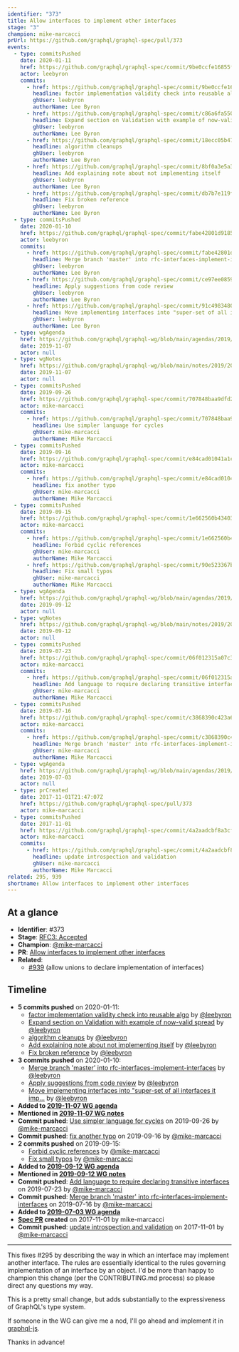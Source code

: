 ```yaml
---
identifier: "373"
title: Allow interfaces to implement other interfaces
stage: "3"
champion: mike-marcacci
prUrl: https://github.com/graphql/graphql-spec/pull/373
events:
  - type: commitsPushed
    date: 2020-01-11
    href: https://github.com/graphql/graphql-spec/commit/9be0ccfe16855fee3f78863df11c4814f4db6d03
    actor: leebyron
    commits:
      - href: https://github.com/graphql/graphql-spec/commit/9be0ccfe16855fee3f78863df11c4814f4db6d03
        headline: factor implementation validity check into reusable algo
        ghUser: leebyron
        authorName: Lee Byron
      - href: https://github.com/graphql/graphql-spec/commit/c86a6fa5500f8682d4fc63b83f9a0d8964ab8493
        headline: Expand section on Validation with example of now-valid spread
        ghUser: leebyron
        authorName: Lee Byron
      - href: https://github.com/graphql/graphql-spec/commit/18ecc05b47815e167567ce72a80c1def6e1de84f
        headline: algorithm cleanups
        ghUser: leebyron
        authorName: Lee Byron
      - href: https://github.com/graphql/graphql-spec/commit/8bf0a3e5a3cb530275bef296f543e023943d6166
        headline: Add explaining note about not implementing itself
        ghUser: leebyron
        authorName: Lee Byron
      - href: https://github.com/graphql/graphql-spec/commit/db7b7e119f8f23b3033ec70da482f2894f045f3f
        headline: Fix broken reference
        ghUser: leebyron
        authorName: Lee Byron
  - type: commitsPushed
    date: 2020-01-10
    href: https://github.com/graphql/graphql-spec/commit/fabe42801d91855aba742933ca29bd34df1d1166
    actor: leebyron
    commits:
      - href: https://github.com/graphql/graphql-spec/commit/fabe42801d91855aba742933ca29bd34df1d1166
        headline: Merge branch 'master' into rfc-interfaces-implement-interfaces
        ghUser: leebyron
        authorName: Lee Byron
      - href: https://github.com/graphql/graphql-spec/commit/ce97ee085945256eed87c9a08891e6e85f14a4a5
        headline: Apply suggestions from code review
        ghUser: leebyron
        authorName: Lee Byron
      - href: https://github.com/graphql/graphql-spec/commit/91c498348015d158d097f0d15a86b963f95f7724
        headline: Move implementing interfaces into "super-set of all interfaces it imp…
        ghUser: leebyron
        authorName: Lee Byron
  - type: wgAgenda
    href: https://github.com/graphql/graphql-wg/blob/main/agendas/2019/2019-11-07.md
    date: 2019-11-07
    actor: null
  - type: wgNotes
    href: https://github.com/graphql/graphql-wg/blob/main/notes/2019/2019-11-07.md
    date: 2019-11-07
    actor: null
  - type: commitsPushed
    date: 2019-09-26
    href: https://github.com/graphql/graphql-spec/commit/707848baa9dfd25f0de4a53f52fcb704e7fc9483
    actor: mike-marcacci
    commits:
      - href: https://github.com/graphql/graphql-spec/commit/707848baa9dfd25f0de4a53f52fcb704e7fc9483
        headline: Use simpler language for cycles
        ghUser: mike-marcacci
        authorName: Mike Marcacci
  - type: commitsPushed
    date: 2019-09-16
    href: https://github.com/graphql/graphql-spec/commit/e84cad01041a1c58f5b46f46cbf1128288a24bb2
    actor: mike-marcacci
    commits:
      - href: https://github.com/graphql/graphql-spec/commit/e84cad01041a1c58f5b46f46cbf1128288a24bb2
        headline: fix another typo
        ghUser: mike-marcacci
        authorName: Mike Marcacci
  - type: commitsPushed
    date: 2019-09-15
    href: https://github.com/graphql/graphql-spec/commit/1e662560b434035d1543b7133177ab8e5ec3de35
    actor: mike-marcacci
    commits:
      - href: https://github.com/graphql/graphql-spec/commit/1e662560b434035d1543b7133177ab8e5ec3de35
        headline: Forbid cyclic references
        ghUser: mike-marcacci
        authorName: Mike Marcacci
      - href: https://github.com/graphql/graphql-spec/commit/90e523367befa0adf50f1031ceb7f40377a1e7db
        headline: Fix small typos
        ghUser: mike-marcacci
        authorName: Mike Marcacci
  - type: wgAgenda
    href: https://github.com/graphql/graphql-wg/blob/main/agendas/2019/2019-09-12.md
    date: 2019-09-12
    actor: null
  - type: wgNotes
    href: https://github.com/graphql/graphql-wg/blob/main/notes/2019/2019-09-12.md
    date: 2019-09-12
    actor: null
  - type: commitsPushed
    date: 2019-07-23
    href: https://github.com/graphql/graphql-spec/commit/06f012315a07c3c0c1cc3143d56f45c36e74d11d
    actor: mike-marcacci
    commits:
      - href: https://github.com/graphql/graphql-spec/commit/06f012315a07c3c0c1cc3143d56f45c36e74d11d
        headline: Add language to require declaring transitive interfaces
        ghUser: mike-marcacci
        authorName: Mike Marcacci
  - type: commitsPushed
    date: 2019-07-16
    href: https://github.com/graphql/graphql-spec/commit/c3868390c423a6df8523e04999f0803723c08d0c
    actor: mike-marcacci
    commits:
      - href: https://github.com/graphql/graphql-spec/commit/c3868390c423a6df8523e04999f0803723c08d0c
        headline: Merge branch 'master' into rfc-interfaces-implement-interfaces
        ghUser: mike-marcacci
        authorName: Mike Marcacci
  - type: wgAgenda
    href: https://github.com/graphql/graphql-wg/blob/main/agendas/2019/2019-07-03.md
    date: 2019-07-03
    actor: null
  - type: prCreated
    date: 2017-11-01T21:47:07Z
    href: https://github.com/graphql/graphql-spec/pull/373
    actor: mike-marcacci
  - type: commitsPushed
    date: 2017-11-01
    href: https://github.com/graphql/graphql-spec/commit/4a2aadcbf8a3cf762bd8ed161c41fc36a79bd4e3
    actor: mike-marcacci
    commits:
      - href: https://github.com/graphql/graphql-spec/commit/4a2aadcbf8a3cf762bd8ed161c41fc36a79bd4e3
        headline: update introspection and validation
        ghUser: mike-marcacci
        authorName: Mike Marcacci
related: 295, 939
shortname: Allow interfaces to implement other interfaces
---
```


## At a glance

- **Identifier**: #373
- **Stage**: [RFC3: Accepted](https://github.com/graphql/graphql-spec/blob/main/CONTRIBUTING.md#stage-3-accepted)
- **Champion**: [@mike-marcacci](https://github.com/mike-marcacci)
- **PR**: [Allow interfaces to implement other interfaces](https://github.com/graphql/graphql-spec/pull/373)
- **Related**:
  - [#939](/rfcs/939 "allow unions to declare implementation of interfaces / RFC1") (allow unions to declare implementation of interfaces)

<!-- BEGIN_CUSTOM_TEXT -->



<!-- END_CUSTOM_TEXT -->

## Timeline

- **5 commits pushed** on 2020-01-11:
  - [factor implementation validity check into reusable algo](https://github.com/graphql/graphql-spec/commit/9be0ccfe16855fee3f78863df11c4814f4db6d03) by [@leebyron](https://github.com/leebyron)
  - [Expand section on Validation with example of now-valid spread](https://github.com/graphql/graphql-spec/commit/c86a6fa5500f8682d4fc63b83f9a0d8964ab8493) by [@leebyron](https://github.com/leebyron)
  - [algorithm cleanups](https://github.com/graphql/graphql-spec/commit/18ecc05b47815e167567ce72a80c1def6e1de84f) by [@leebyron](https://github.com/leebyron)
  - [Add explaining note about not implementing itself](https://github.com/graphql/graphql-spec/commit/8bf0a3e5a3cb530275bef296f543e023943d6166) by [@leebyron](https://github.com/leebyron)
  - [Fix broken reference](https://github.com/graphql/graphql-spec/commit/db7b7e119f8f23b3033ec70da482f2894f045f3f) by [@leebyron](https://github.com/leebyron)
- **3 commits pushed** on 2020-01-10:
  - [Merge branch 'master' into rfc-interfaces-implement-interfaces](https://github.com/graphql/graphql-spec/commit/fabe42801d91855aba742933ca29bd34df1d1166) by [@leebyron](https://github.com/leebyron)
  - [Apply suggestions from code review](https://github.com/graphql/graphql-spec/commit/ce97ee085945256eed87c9a08891e6e85f14a4a5) by [@leebyron](https://github.com/leebyron)
  - [Move implementing interfaces into "super-set of all interfaces it imp…](https://github.com/graphql/graphql-spec/commit/91c498348015d158d097f0d15a86b963f95f7724) by [@leebyron](https://github.com/leebyron)
- **Added to [2019-11-07 WG agenda](https://github.com/graphql/graphql-wg/blob/main/agendas/2019/2019-11-07.md)**
- **Mentioned in [2019-11-07 WG notes](https://github.com/graphql/graphql-wg/blob/main/notes/2019/2019-11-07.md)**
- **Commit pushed**: [Use simpler language for cycles](https://github.com/graphql/graphql-spec/commit/707848baa9dfd25f0de4a53f52fcb704e7fc9483) on 2019-09-26 by [@mike-marcacci](https://github.com/mike-marcacci)
- **Commit pushed**: [fix another typo](https://github.com/graphql/graphql-spec/commit/e84cad01041a1c58f5b46f46cbf1128288a24bb2) on 2019-09-16 by [@mike-marcacci](https://github.com/mike-marcacci)
- **2 commits pushed** on 2019-09-15:
  - [Forbid cyclic references](https://github.com/graphql/graphql-spec/commit/1e662560b434035d1543b7133177ab8e5ec3de35) by [@mike-marcacci](https://github.com/mike-marcacci)
  - [Fix small typos](https://github.com/graphql/graphql-spec/commit/90e523367befa0adf50f1031ceb7f40377a1e7db) by [@mike-marcacci](https://github.com/mike-marcacci)
- **Added to [2019-09-12 WG agenda](https://github.com/graphql/graphql-wg/blob/main/agendas/2019/2019-09-12.md)**
- **Mentioned in [2019-09-12 WG notes](https://github.com/graphql/graphql-wg/blob/main/notes/2019/2019-09-12.md)**
- **Commit pushed**: [Add language to require declaring transitive interfaces](https://github.com/graphql/graphql-spec/commit/06f012315a07c3c0c1cc3143d56f45c36e74d11d) on 2019-07-23 by [@mike-marcacci](https://github.com/mike-marcacci)
- **Commit pushed**: [Merge branch 'master' into rfc-interfaces-implement-interfaces](https://github.com/graphql/graphql-spec/commit/c3868390c423a6df8523e04999f0803723c08d0c) on 2019-07-16 by [@mike-marcacci](https://github.com/mike-marcacci)
- **Added to [2019-07-03 WG agenda](https://github.com/graphql/graphql-wg/blob/main/agendas/2019/2019-07-03.md)**
- **[Spec PR](https://github.com/graphql/graphql-spec/pull/373) created** on 2017-11-01 by mike-marcacci
- **Commit pushed**: [update introspection and validation](https://github.com/graphql/graphql-spec/commit/4a2aadcbf8a3cf762bd8ed161c41fc36a79bd4e3) on 2017-11-01 by [@mike-marcacci](https://github.com/mike-marcacci)

<!-- VERBATIM -->

---

This fixes #295 by describing the way in which an interface may implement another interface. The rules are essentially identical to the rules governing implementation of an interface by an object. I'd be more than happy to champion this change (per the CONTRIBUTING.md process) so please direct any questions my way.

This is a pretty small change, but adds substantially to the expressiveness of GraphQL's type system.

If someone in the WG can give me a nod, I'll go ahead and implement it in [graphql-js](https://github.com/graphql/graphql-js).

Thanks in advance!
